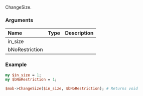 ChangeSize.
### Arguments
**Name**|**Type**|**Description**
:---|:---|:---
in_size||
bNoRestriction||

### Example

```perl
my $in_size = 1;
my $bNoRestriction = 1;

$mob->ChangeSize($in_size, $bNoRestriction); # Returns void
```